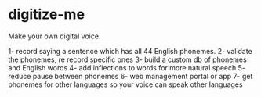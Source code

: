 # digitize-me
Make your own digital voice.

1- record saying a sentence which has all 44 English phonemes.
2- validate the phonemes, re record specific ones
3- build a custom db of phonemes and English words
4- add inflections to words for more natural speech
5- reduce pause between phonemes
6- web management portal or app
7- get phonemes for other languages so your voice can speak other languages
